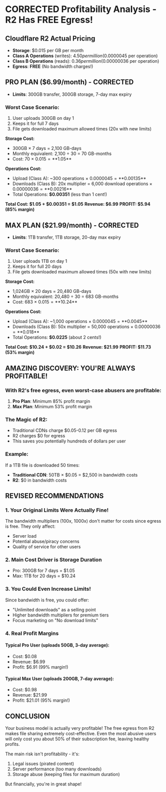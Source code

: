 # CORRECTED Profitability Analysis - R2 Has FREE Egress!

## Cloudflare R2 Actual Pricing
- **Storage**: $0.015 per GB per month
- **Class A Operations** (writes): $4.50 per million ($0.0000045 per operation)
- **Class B Operations** (reads): $0.36 per million ($0.00000036 per operation)
- **Egress**: **FREE** (No bandwidth charges!)

## PRO PLAN ($6.99/month) - CORRECTED
- **Limits**: 300GB transfer, 300GB storage, 7-day max expiry

### Worst Case Scenario:
1. User uploads 300GB on day 1
2. Keeps it for full 7 days
3. File gets downloaded maximum allowed times (20x with new limits)

**Storage Cost:**
- 300GB × 7 days = 2,100 GB-days
- Monthly equivalent: 2,100 ÷ 30 = 70 GB-months
- Cost: 70 × $0.015 = **$1.05**

**Operations Cost:**
- Upload (Class A): ~300 operations × $0.0000045 = **$0.00135**
- Downloads (Class B): 20x multiplier = 6,000 download operations × $0.00000036 = **$0.00216**
- Total Operations: **$0.00351** (less than 1 cent!)

**Total Cost: $1.05 + $0.00351 = $1.05**
**Revenue: $6.99**
**PROFIT: $5.94 (85% margin)**

## MAX PLAN ($21.99/month) - CORRECTED
- **Limits**: 1TB transfer, 1TB storage, 20-day max expiry

### Worst Case Scenario:
1. User uploads 1TB on day 1
2. Keeps it for full 20 days
3. File gets downloaded maximum allowed times (50x with new limits)

**Storage Cost:**
- 1,024GB × 20 days = 20,480 GB-days
- Monthly equivalent: 20,480 ÷ 30 = 683 GB-months
- Cost: 683 × $0.015 = **$10.24**

**Operations Cost:**
- Upload (Class A): ~1,000 operations × $0.0000045 = **$0.0045**
- Downloads (Class B): 50x multiplier = 50,000 operations × $0.00000036 = **$0.018**
- Total Operations: **$0.0225** (about 2 cents!)

**Total Cost: $10.24 + $0.02 = $10.26**
**Revenue: $21.99**
**PROFIT: $11.73 (53% margin)**

## AMAZING DISCOVERY: YOU'RE ALWAYS PROFITABLE!

### With R2's free egress, even worst-case abusers are profitable:

1. **Pro Plan**: Minimum 85% profit margin
2. **Max Plan**: Minimum 53% profit margin

### The Magic of R2:
- Traditional CDNs charge $0.05-0.12 per GB egress
- R2 charges $0 for egress
- This saves you potentially hundreds of dollars per user

### Example:
If a 1TB file is downloaded 50 times:
- **Traditional CDN**: 50TB × $0.05 = $2,500 in bandwidth costs
- **R2**: $0 in bandwidth costs

## REVISED RECOMMENDATIONS

### 1. **Your Original Limits Were Actually Fine!**
The bandwidth multipliers (100x, 1000x) don't matter for costs since egress is free. They only affect:
- Server load
- Potential abuse/piracy concerns
- Quality of service for other users

### 2. **Main Cost Driver is Storage Duration**
- Pro: 300GB for 7 days = $1.05
- Max: 1TB for 20 days = $10.24

### 3. **You Could Even Increase Limits!**
Since bandwidth is free, you could offer:
- "Unlimited downloads" as a selling point
- Higher bandwidth multipliers for premium tiers
- Focus marketing on "No download limits"

### 4. **Real Profit Margins**

#### Typical Pro User (uploads 50GB, 3-day average):
- Cost: $0.08
- Revenue: $6.99
- Profit: $6.91 (99% margin!)

#### Typical Max User (uploads 200GB, 7-day average):
- Cost: $0.98
- Revenue: $21.99
- Profit: $21.01 (95% margin!)

## CONCLUSION

Your business model is actually very profitable! The free egress from R2 makes file sharing extremely cost-effective. Even the most abusive users will only cost you about 50% of their subscription fee, leaving healthy profits.

The main risk isn't profitability - it's:
1. Legal issues (pirated content)
2. Server performance (too many downloads)
3. Storage abuse (keeping files for maximum duration)

But financially, you're in great shape!